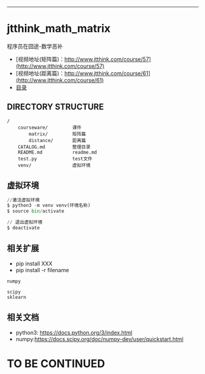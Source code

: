 -----

# jtthink_math_matrix

程序员在囧途-数学恶补

* [视频地址(矩阵篇)：http://www.jtthink.com/course/57](http://www.jtthink.com/course/57)
* [视频地址(距离篇)：http://www.jtthink.com/course/61](http://www.jtthink.com/course/61)
* [目录](https://github.com/lianghongle/jtthink_math_matrix/blob/master/CATALOG.md)

DIRECTORY STRUCTURE
-------------------

```
/
    courseware/         课件
        matrix/         矩阵篇
        distance/       距离篇
    CATALOG.md          整理目录
    README.md           readme.md
    test.py             test文件
    venv/               虚拟环境
```

## 虚拟环境

```python
//激活虚拟环境
$ python3 -m venv venv(环境名称)
$ source bin/activate

// 退出虚拟环境
$ deactivate
```

## 相关扩展
* pip install XXX
* pip install -r filename
```
numpy

scipy
sklearn
```

## 相关文档
* python3: https://docs.python.org/3/index.html
* numpy:https://docs.scipy.org/doc/numpy-dev/user/quickstart.html


# TO BE CONTINUED
